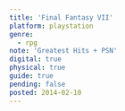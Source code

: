 ```yaml
---
title: 'Final Fantasy VII'
platform: playstation
genre:
  - rpg
note: 'Greatest Hits + PSN'
digital: true
physical: true
guide: true
pending: false
posted: 2014-02-10
---
```

